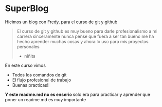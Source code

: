 # SuperBlog
Hicimos un blog con Fredy, para el curso de git y github
>El curso de git y github es muy bueno para darle profesionalismo a mi carrera sinceramente nunca pense que fuera a ser tan bueno me ha hecho aprender muchas cosas y ahora lo uso para mis proyectos personales
> - niñita

En este curso vimos
-  Todos los comandos de git
- El flujo profesional de trabajo
- Buenas practicas!!

**Y este readme.md no es enserio** solo era para practicar y aprender que poner un readme.md es muy importante 

